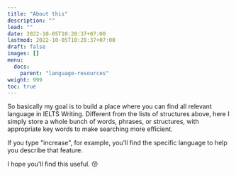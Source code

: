 ```yaml
---
title: "About this"
description: ""
lead: ""
date: 2022-10-05T10:28:37+07:00
lastmod: 2022-10-05T10:28:37+07:00
draft: false
images: []
menu:
  docs:
    parent: "language-resources"
weight: 999
toc: true
---
```


So basically my goal is to build a place where you can find all relevant language in IELTS Writing. Different from the lists of structures above, here I simply store a whole bunch of words, phrases, or structures, with appropriate key words to make searching more efficient.

If you type "increase", for example, you'll find the specific language to help you describe that feature.

I hope you'll find this useful. 😙
